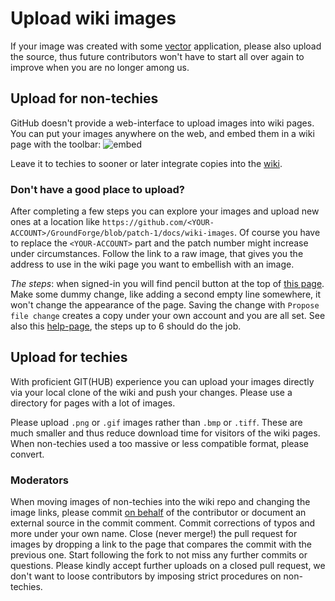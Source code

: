 Upload wiki images
==================

If your image was created with some [vector] application, please also upload the source,
thus future contributors won't have to start all over again to improve when you are no longer among us.

Upload for non-techies
----------------------

GitHub doesn't provide a web-interface to upload images into wiki pages.
You can put your images anywhere on the web, and embed them in a wiki page with the toolbar:
![embed]

Leave it to techies to sooner or later integrate copies into the [wiki](https://github.com/d-bl/GroundForge/wiki).

### Don't have a good place to upload?

After completing a few steps you can explore your images and upload new ones at a location like
`https://github.com/<YOUR-ACCOUNT>/GroundForge/blob/patch-1/docs/wiki-images`.
Of course you have to replace the `<YOUR-ACCOUNT>` part
and the patch number might increase under circumstances.
Follow the link to a raw image, that gives you the address to use in the
wiki page you want to embellish with an image.

_The steps_: when signed-in you will find pencil button at the top of [this page].
Make some dummy change, like adding a second empty line somewhere, it won't change the appearance of the page.
Saving the change with `Propose file change` creates a copy under your own account and you are all set.
See also this [help-page], the steps up to 6 should do the job.


Upload for techies
------------------

With proficient GIT(HUB) experience you can upload your images directly
via your local clone of the wiki and push your changes.
Please use a directory for pages with a lot of images.

Please upload `.png` or `.gif` images rather than `.bmp` or `.tiff`.
These are much smaller and thus reduce download time for visitors of the wiki pages.
When non-techies used a too massive or less compatible format, please convert.

### Moderators

When moving images of non-techies into the wiki repo and changing the image links,
please commit [on behalf] of the contributor or document an external source in the commit comment.
Commit corrections of typos and more under your own name.
Close (never merge!) the pull request for images by dropping a link to the page that compares the commit with the previous one.
Start following the fork to not miss any further commits or questions.
Please kindly accept further uploads on a closed pull request,
we don't want to loose contributors by imposing strict procedures on non-techies.

[embed]: https://help.github.com/assets/images/help/wiki/wiki_add_image.png
[help-page]: https://help.github.com/articles/editing-files-in-another-user-s-repository/
[vector]: https://en.wikipedia.org/wiki/Vector_graphics#/media/File:VectorBitmapExample.svg
[this page]: https://github.com/d-bl/GroundForge/blob/master/wiki-images/README.md
[on behalf]: https://stackoverflow.com/questions/18750808/difference-between-author-and-committer-in-git
